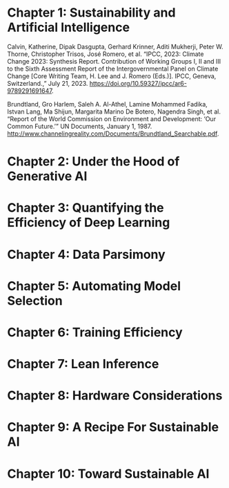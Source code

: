 # Chapter 1: Sustainability and Artificial Intelligence

Calvin, Katherine, Dipak Dasgupta, Gerhard Krinner, Aditi Mukherji, Peter W. Thorne, Christopher Trisos, José Romero, et al. “IPCC, 2023: Climate Change 2023: Synthesis Report. Contribution of Working Groups I, II and III to the Sixth Assessment Report of the Intergovernmental Panel on Climate Change [Core Writing Team, H. Lee and J. Romero (Eds.)]. IPCC, Geneva, Switzerland.,” July 21, 2023. https://doi.org/10.59327/ipcc/ar6-9789291691647.

Brundtland, Gro Harlem, Saleh A. Al-Athel, Lamine Mohammed Fadika, Istvan Lang, Ma Shijun, Margarita Marino De Botero, Nagendra Singh, et al. “Report of the World Commission on Environment and Development: ‘Our Common Future.’” UN Documents, January 1, 1987. http://www.channelingreality.com/Documents/Brundtland_Searchable.pdf.

# Chapter 2: Under the Hood of Generative AI

# Chapter 3: Quantifying the Efficiency of Deep Learning

# Chapter 4: Data Parsimony

# Chapter 5: Automating Model Selection

# Chapter 6: Training Efficiency

# Chapter 7: Lean Inference

# Chapter 8: Hardware Considerations

# Chapter 9: A Recipe For Sustainable AI

# Chapter 10: Toward Sustainable AI

